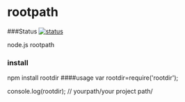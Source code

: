 rootpath
========
###Status
[![status](https://travis-ci.org/dayuoba/rootdir.png)](https://travis-ci.org/dayuoba/rootdir)

node.js rootpath
### install
npm install rootdir
####usage
var rootdir=require('rootdir');

console.log(rootdir);
//  yourpath/your project path/
